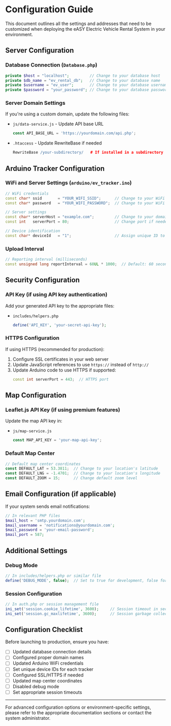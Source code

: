 # Configuration Guide

This document outlines all the settings and addresses that need to be customized when deploying the eASY Electric Vehicle Rental System in your environment.

## Server Configuration

### Database Connection (`Database.php`)

```php
private $host = "localhost";         // Change to your database host
private $db_name = "ev_rental_db";   // Change to your database name
private $username = "ev_user";       // Change to your database username
private $password = "your_password"; // Change to your database password
```

### Server Domain Settings

If you're using a custom domain, update the following files:

- `js/data-service.js` - Update API base URL
  ```javascript
  const API_BASE_URL = 'https://yourdomain.com/api.php';
  ```

- `.htaccess` - Update RewriteBase if needed
  ```apache
  RewriteBase /your-subdirectory/   # If installed in a subdirectory
  ```

## Arduino Tracker Configuration

### WiFi and Server Settings (`arduino/ev_tracker.ino`)

```cpp
// WiFi credentials
const char* ssid       = "YOUR_WIFI_SSID";      // Change to your WiFi SSID
const char* password   = "YOUR_WIFI_PASSWORD";  // Change to your WiFi password

// Server settings
const char* serverHost = "example.com";         // Change to your domain
const int   serverPort = 80;                    // Change port if needed

// Device identification
const char* deviceId   = "1";                   // Assign unique ID to each device
```

### Upload Interval

```cpp
// Reporting interval (milliseconds)
const unsigned long reportInterval = 60UL * 1000;  // Default: 60 seconds
```

## Security Configuration

### API Key (if using API key authentication)

Add your generated API key to the appropriate files:

- `includes/helpers.php`
  ```php
  define('API_KEY', 'your-secret-api-key');
  ```

### HTTPS Configuration

If using HTTPS (recommended for production):

1. Configure SSL certificates in your web server
2. Update JavaScript references to use `https://` instead of `http://`
3. Update Arduino code to use HTTPS if supported:
   ```cpp
   const int serverPort = 443;  // HTTPS port
   ```

## Map Configuration

### Leaflet.js API Key (if using premium features)

Update the map API key in:

- `js/map-service.js`
  ```javascript
  const MAP_API_KEY = 'your-map-api-key';
  ```

### Default Map Center

```javascript
// Default map center coordinates
const DEFAULT_LAT = 53.3811;  // Change to your location's latitude
const DEFAULT_LNG = -1.4701;  // Change to your location's longitude
const DEFAULT_ZOOM = 15;      // Change default zoom level
```

## Email Configuration (if applicable)

If your system sends email notifications:

```php
// In relevant PHP files
$mail_host = 'smtp.yourdomain.com';
$mail_username = 'notifications@yourdomain.com';
$mail_password = 'your-email-password';
$mail_port = 587;
```

## Additional Settings

### Debug Mode

```php
// In includes/helpers.php or similar file
define('DEBUG_MODE', false);  // Set to true for development, false for production
```

### Session Configuration

```php
// In auth.php or session management file
ini_set('session.cookie_lifetime', 3600);     // Session timeout in seconds
ini_set('session.gc_maxlifetime', 3600);      // Session garbage collection
```

## Configuration Checklist

Before launching to production, ensure you have:

- [ ] Updated database connection details
- [ ] Configured proper domain names
- [ ] Updated Arduino WiFi credentials
- [ ] Set unique device IDs for each tracker
- [ ] Configured SSL/HTTPS if needed
- [ ] Updated map center coordinates
- [ ] Disabled debug mode
- [ ] Set appropriate session timeouts

---

For advanced configuration options or environment-specific settings, please refer to the appropriate documentation sections or contact the system administrator. 